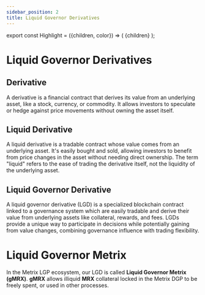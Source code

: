 ```yaml
---
sidebar_position: 2
title: Liquid Governor Derivatives
---
```


export const Highlight = ({children, color}) => (
<span
style={{color}}>
{children}
</span>
);

# Liquid Governor Derivatives

## Derivative

A derivative is a financial contract that derives its value from an underlying asset, like a stock, currency, or commodity. It allows investors to speculate or hedge against price movements without owning the asset itself.

## Liquid Derivative

A liquid derivative is a tradable contract whose value comes from an underlying asset. It's easily bought and sold, allowing investors to benefit from price changes in the asset without needing direct ownership. The term "liquid" refers to the ease of trading the derivative itself, not the liquidity of the underlying asset.

## Liquid Governor Derivative

A liquid governor derivative (LGD) is a specialized blockchain contract linked to a governance system which are easily tradable and derive their value from underlying assets like collateral, rewards, and fees. LGDs provide a unique way to participate in decisions while potentially gaining from value changes, combining governance influence with trading flexibility.

# Liquid Governor Metrix

In the Metrix LGP ecosystem, our LGD is called <Highlight color="#bf96c6">**Liquid Governor Metrix (gMRX)**</Highlight>. <Highlight color="#bf96c6">**gMRX**</Highlight> allows illiquid <Highlight color="#bf96c6">**MRX**</Highlight> collateral locked in the Metrix DGP to be freely spent, or used in other processes.
